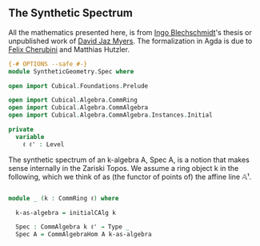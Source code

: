 The Synthetic Spectrum
----------------------

All the mathematics presented here, is from [Ingo Blechschmidt](https://www.ingo-blechschmidt.eu/research.html)'s thesis or unpublished work of [David Jaz Myers](http://davidjaz.com/). The formalization in Agda is due to [Felix Cherubini](http://felix-cherubini.de) and Matthias Hutzler.

```agda
{-# OPTIONS --safe #-}
module SyntheticGeometry.Spec where

open import Cubical.Foundations.Prelude

open import Cubical.Algebra.CommRing
open import Cubical.Algebra.CommAlgebra
open import Cubical.Algebra.CommAlgebra.Instances.Initial

private
  variable
    ℓ ℓ' : Level

```

The synthetic spectrum of an k-algebra A, Spec A, is a notion that makes sense internally in the Zariski Topos. We assume a ring object k in the following, which we think of as (the functor of points of) the affine line 𝔸¹.

```agda

module _ (k : CommRing ℓ) where

  k-as-algebra = initialCAlg k

  Spec : CommAlgebra k ℓ' → Type _
  Spec A = CommAlgebraHom A k-as-algebra

```
